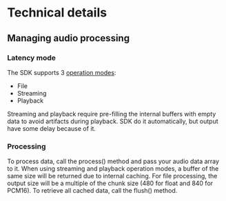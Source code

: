 # Technical details

## Managing audio processing

### Latency mode

The SDK supports 3 [operation modes](audio-sdk/com.effectssdk.audio.pipeline/-latency-mode/index.md):

* File
* Streaming
* Playback

Streaming and playback require pre-filling the internal buffers with empty data to avoid artifacts during playback.
SDK do it automatically, but output have some delay because of it.

### Processing

To process data, call the process() method and pass your audio data array to it.
When using streaming and playback operation modes, a buffer of the same size will be returned due to internal caching.
For file processing, the output size will be a multiple of the chunk size (480 for float and 840 for PCM16).
To retrieve all cached data, call the flush() method.